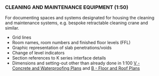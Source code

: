 ### CLEANING AND MAINTENANCE EQUIPMENT (1:50)

For documenting spaces and systems designated for housing the cleaning and maintenance systems, e.g. bespoke retractable cleaning crane and similar.

-   Grid lines
-   Room names, room numbers and finished floor levels (FFL)
-   Graphic representation of slab penetrations/voids
-   Change of level indicators
-   Section references to K series interface details
-   Dimensions and setting-out other than already done in 1:100 [V - Concrete and Waterproofing Plans](notes/2_Alphabet/V%20-%20Concrete%20and%20Waterproofing%20Plans.md) and [B - Floor and Roof Plans](notes/2_Alphabet/B%20-%20Floor%20and%20Roof%20Plans.md)